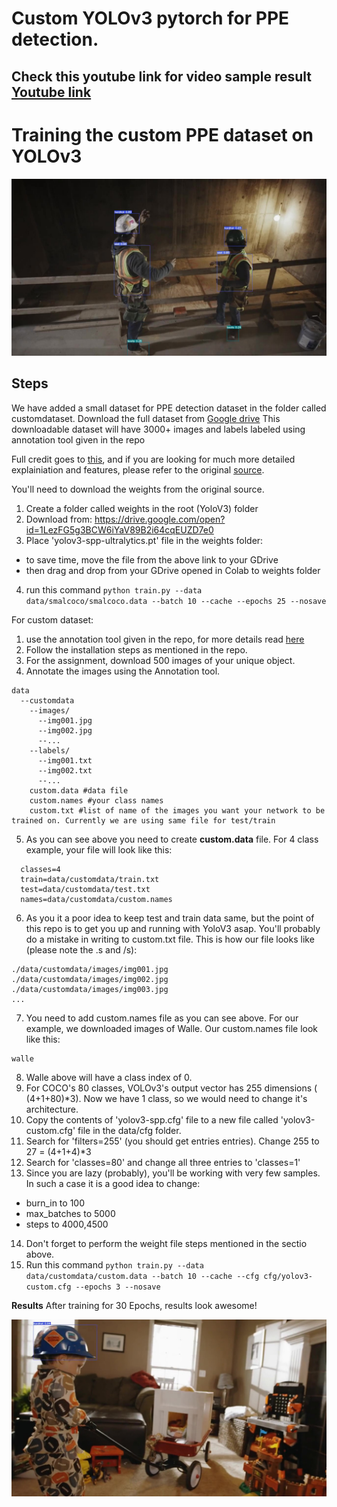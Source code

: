 # Custom YOLOv3 pytorch for PPE detection.

## Check this youtube link for video sample result [Youtube link](https://youtu.be/Grr8teUPwnk)

# Training the custom PPE dataset on YOLOv3
![image](https://github.com/millermuttu/TSAI-EVA5/blob/master/week13/YOLOv3_custom/output/Atest_Moment.jpg)

## Steps

We have added a small dataset for PPE detection dataset in the folder called customdataset.
Download the full dataset from [Google drive](https://drive.google.com/drive/folders/1BuZBogl7zHGSwOduQatf740bhxty5Sb2?usp=sharing)
This downloadable dataset will have 3000+ images and labels labeled using annotation tool given in the repo

Full credit goes to [this](https://github.com/ultralytics/yolov3), and if you are looking for much more detailed explainiation and features, please refer to the original [source](https://github.com/ultralytics/yolov3). 

You'll need to download the weights from the original source. 
1. Create a folder called weights in the root (YoloV3) folder
2. Download from: https://drive.google.com/open?id=1LezFG5g3BCW6iYaV89B2i64cqEUZD7e0
3. Place 'yolov3-spp-ultralytics.pt' file in the weights folder:
  * to save time, move the file from the above link to your GDrive
  * then drag and drop from your GDrive opened in Colab to weights folder
4. run this command
`python train.py --data data/smalcoco/smalcoco.data --batch 10 --cache --epochs 25 --nosave`

For custom dataset:
1. use the annotation tool given in the repo, for more details read [here](https://github.com/millermuttu/YOLOv3_custom/tree/main/annotation_tool)
2. Follow the installation steps as mentioned in the repo. 
3. For the assignment, download 500 images of your unique object. 
4. Annotate the images using the Annotation tool. 
```
data
  --customdata
    --images/
      --img001.jpg
      --img002.jpg
      --...
    --labels/
      --img001.txt
      --img002.txt
      --...
    custom.data #data file
    custom.names #your class names
    custom.txt #list of name of the images you want your network to be trained on. Currently we are using same file for test/train
```
5. As you can see above you need to create **custom.data** file. For 4 class example, your file will look like this:
```
  classes=4
  train=data/customdata/train.txt
  test=data/customdata/test.txt 
  names=data/customdata/custom.names
```
6. As you it a poor idea to keep test and train data same, but the point of this repo is to get you up and running with YoloV3 asap. You'll probably do a mistake in writing to custom.txt file. This is how our file looks like (please note the .s and /s):
```
./data/customdata/images/img001.jpg
./data/customdata/images/img002.jpg
./data/customdata/images/img003.jpg
...
```
7. You need to add custom.names file as you can see above. For our example, we downloaded images of Walle. Our custom.names file look like this:
```
walle
```
8. Walle above will have a class index of 0. 
9. For COCO's 80 classes, VOLOv3's output vector has 255 dimensions ( (4+1+80)*3). Now we have 1 class, so we would need to change it's architecture.
10. Copy the contents of 'yolov3-spp.cfg' file to a new file called 'yolov3-custom.cfg' file in the data/cfg folder. 
11. Search for 'filters=255' (you should get entries entries). Change 255 to 27 = (4+1+4)*3
12. Search for 'classes=80' and change all three entries to 'classes=1'
13. Since you are lazy (probably), you'll be working with very few samples. In such a case it is a good idea to change:
  * burn_in to 100
  * max_batches to 5000
  * steps to 4000,4500
14. Don't forget to perform the weight file steps mentioned in the sectio above. 
15. Run this command `python train.py --data data/customdata/custom.data --batch 10 --cache --cfg cfg/yolov3-custom.cfg --epochs 3 --nosave`


**Results**
After training for 30 Epochs, results look awesome!

![image](https://github.com/millermuttu/TSAI-EVA5/blob/master/week13/YOLOv3_custom/output/Atest_Moment2.jpg)
